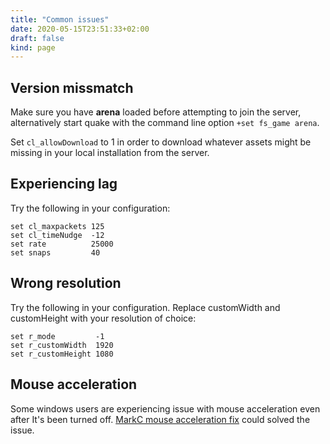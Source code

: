 ```yaml
---
title: "Common issues"
date: 2020-05-15T23:51:33+02:00
draft: false
kind: page
---
```


## Version missmatch

Make sure you have **arena** loaded before attempting to join the server, alternatively start quake with the command line option `+set fs_game arena`.

Set `cl_allowDownload` to 1 in order to download whatever assets might be missing in your local installation from the server.

## Experiencing lag

Try the following in your configuration:

```
set cl_maxpackets 125
set cl_timeNudge  -12
set rate          25000
set snaps         40
```

## Wrong resolution

Try the following in your configuration. Replace customWidth and customHeight with your resolution of choice:

```
set r_mode         -1
set r_customWidth  1920
set r_customHeight 1080
```

## Mouse acceleration

Some windows users are experiencing issue with mouse acceleration even after It's been turned off. [MarkC mouse acceleration fix](https://donewmouseaccel.blogspot.com/2010/03/markc-windows-7-mouse-acceleration-fix.html) could solved the issue.
